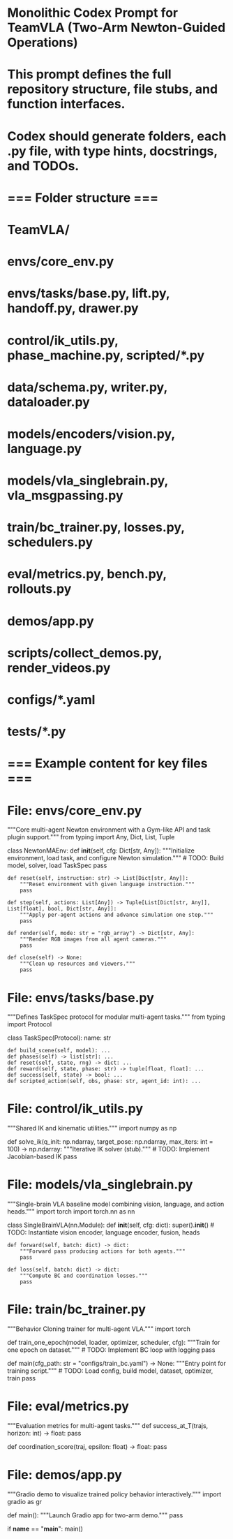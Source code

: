 # Monolithic Codex Prompt for TeamVLA (Two-Arm Newton-Guided Operations)
# This prompt defines the full repository structure, file stubs, and function interfaces.
# Codex should generate folders, each .py file, with type hints, docstrings, and TODOs.

# === Folder structure ===
# TeamVLA/
#   envs/core_env.py
#   envs/tasks/base.py, lift.py, handoff.py, drawer.py
#   control/ik_utils.py, phase_machine.py, scripted/*.py
#   data/schema.py, writer.py, dataloader.py
#   models/encoders/vision.py, language.py
#   models/vla_singlebrain.py, vla_msgpassing.py
#   train/bc_trainer.py, losses.py, schedulers.py
#   eval/metrics.py, bench.py, rollouts.py
#   demos/app.py
#   scripts/collect_demos.py, render_videos.py
#   configs/*.yaml
#   tests/*.py

# === Example content for key files ===

# File: envs/core_env.py
"""Core multi-agent Newton environment with a Gym-like API and task plugin support."""
from typing import Any, Dict, List, Tuple

class NewtonMAEnv:
    def __init__(self, cfg: Dict[str, Any]):
        """Initialize environment, load task, and configure Newton simulation."""
        # TODO: Build model, solver, load TaskSpec
        pass

    def reset(self, instruction: str) -> List[Dict[str, Any]]:
        """Reset environment with given language instruction."""
        pass

    def step(self, actions: List[Any]) -> Tuple[List[Dict[str, Any]], List[float], bool, Dict[str, Any]]:
        """Apply per-agent actions and advance simulation one step."""
        pass

    def render(self, mode: str = "rgb_array") -> Dict[str, Any]:
        """Render RGB images from all agent cameras."""
        pass

    def close(self) -> None:
        """Clean up resources and viewers."""
        pass

# File: envs/tasks/base.py
"""Defines TaskSpec protocol for modular multi-agent tasks."""
from typing import Protocol

class TaskSpec(Protocol):
    name: str

    def build_scene(self, model): ...
    def phases(self) -> list[str]: ...
    def reset(self, state, rng) -> dict: ...
    def reward(self, state, phase: str) -> tuple[float, float]: ...
    def success(self, state) -> bool: ...
    def scripted_action(self, obs, phase: str, agent_id: int): ...

# File: control/ik_utils.py
"""Shared IK and kinematic utilities."""
import numpy as np

def solve_ik(q_init: np.ndarray, target_pose: np.ndarray, max_iters: int = 100) -> np.ndarray:
    """Iterative IK solver (stub)."""
    # TODO: Implement Jacobian-based IK
    pass

# File: models/vla_singlebrain.py
"""Single-brain VLA baseline model combining vision, language, and action heads."""
import torch
import torch.nn as nn

class SingleBrainVLA(nn.Module):
    def __init__(self, cfg: dict):
        super().__init__()
        # TODO: Instantiate vision encoder, language encoder, fusion, heads

    def forward(self, batch: dict) -> dict:
        """Forward pass producing actions for both agents."""
        pass

    def loss(self, batch: dict) -> dict:
        """Compute BC and coordination losses."""
        pass

# File: train/bc_trainer.py
"""Behavior Cloning trainer for multi-agent VLA."""
import torch

def train_one_epoch(model, loader, optimizer, scheduler, cfg):
    """Train for one epoch on dataset."""
    # TODO: Implement BC loop with logging
    pass

def main(cfg_path: str = "configs/train_bc.yaml") -> None:
    """Entry point for training script."""
    # TODO: Load config, build model, dataset, optimizer, train
    pass

# File: eval/metrics.py
"""Evaluation metrics for multi-agent tasks."""
def success_at_T(trajs, horizon: int) -> float:
    pass

def coordination_score(traj, epsilon: float) -> float:
    pass

# File: demos/app.py
"""Gradio demo to visualize trained policy behavior interactively."""
import gradio as gr

def main():
    """Launch Gradio app for two-arm demo."""
    pass

if __name__ == "__main__":
    main()
